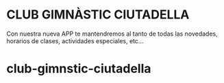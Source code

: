 # CLUB GIMNÀSTIC CIUTADELLA
Con nuestra nueva APP te mantendremos al tanto de todas las novedades, horarios de clases, actividades especiales, etc...
# club-gimnstic-ciutadella
